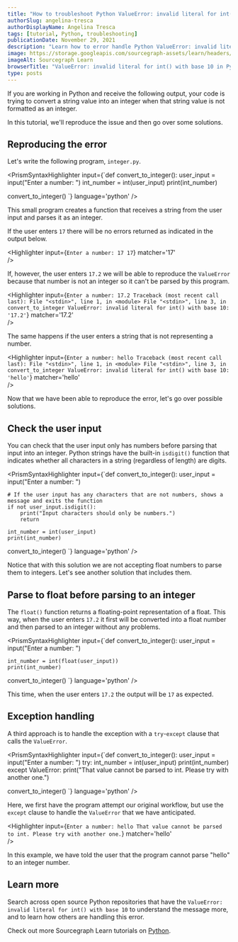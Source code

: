 ```yaml
---
title: "How to troubleshoot Python ValueError: invalid literal for int() with base 10"
authorSlug: angelina-tresca
authorDisplayName: Angelina Tresca
tags: [tutorial, Python, troubleshooting]
publicationDate: November 29, 2021
description: "Learn how to error handle Python ValueError: invalid literal for int() with base 10"
image: https://storage.googleapis.com/sourcegraph-assets/learn/headers/sourcegraph-learn-header-10.png
imageAlt: Sourcegraph Learn
browserTitle: "ValueError: invalid literal for int() with base 10 in Python error handling"
type: posts
---
```


If you are working in Python and receive the following output, your code is trying to convert a string value into an integer when that string value is not formatted as an integer.

<Highlighter
input='ValueError: invalid literal for int() with base 10'
/>

In this tutorial, we'll reproduce the issue and then go over some solutions.

## Reproducing the error

Let's write the following program, `integer.py`.

<PrismSyntaxHighlighter
input={`def convert_to_integer():
    user_input = input("Enter a number: ")
    int_number = int(user_input)
    print(int_number)
 
convert_to_integer()
 `}
language='python'
/>                       
                        
This small program creates a function that receives a string from the user input and parses it as an integer.

If the user enters `17` there will be no errors returned as indicated in the output below.

<Highlighter
input={`Enter a number: 17
17`}
matcher='17'           
/>

If, however, the user enters `17.2` we will be able to reproduce the `ValueError` because that number is not an integer so it can't be parsed by this program.

<Highlighter
input={`Enter a number: 17.2
Traceback (most recent call last):
  File "<stdin>", line 1, in <module>
  File "<stdin>", line 3, in convert_to_integer
ValueError: invalid literal for int() with base 10: '17.2'`}
matcher='17.2'           
/>

The same happens if the user enters a string that is not representing a number.

<Highlighter
input={`Enter a number: hello
Traceback (most recent call last):
  File "<stdin>", line 1, in <module>
  File "<stdin>", line 3, in convert_to_integer
ValueError: invalid literal for int() with base 10: 'hello'`}
matcher='hello'           
/>

Now that we have been able to reproduce the error, let's go over possible solutions.

## Check the user input

You can check that the user input only has numbers before parsing that input into an integer. Python strings have the built-in `isdigit()` function that indicates whether all characters in a string (regardless of length) are digits.

<PrismSyntaxHighlighter
input={`def convert_to_integer():
    user_input = input("Enter a number: ")
 
    # If the user input has any characters that are not numbers, shows a message and exits the function
    if not user_input.isdigit():
        print("Input characters should only be numbers.")
        return
 
    int_number = int(user_input)
    print(int_number)
 
convert_to_integer()
 `}
language='python'
/>     
    
Notice that with this solution we are not accepting float numbers to parse them to integers. Let's see another solution that includes them.

## Parse to float before parsing to an integer

The `float()` function returns a floating-point representation of a float. This way, when the user enters `17.2` it first will be converted into a float number and then parsed to an integer without any problems.

<PrismSyntaxHighlighter
input={`def convert_to_integer():
    user_input = input("Enter a number: ")
 
    int_number = int(float(user_input))
    print(int_number)
 
convert_to_integer()
 `}
language='python'
/>

This time, when the user enters `17.2` the output will be `17` as expected.

## Exception handling

A third approach is to handle the exception with a `try`-`except` clause that calls the `ValueError`.

<PrismSyntaxHighlighter
input={`def convert_to_integer():
    user_input = input("Enter a number: ")
    try:
        int_number = int(user_input)
        print(int_number)
    except ValueError:
        print("That value cannot be parsed to int. Please try with another one.")
 
convert_to_integer()
 `}
language='python'
/>

Here, we first have the program attempt our original workflow, but use the `except` clause to handle the `ValueError` that we have anticipated.

<Highlighter
input={`Enter a number: hello
That value cannot be parsed to int. Please try with another one.`}
matcher='hello'           
/>
    
In this example, we have told the user that the program cannot parse "hello" to an integer number.

## Learn more

Search across open source Python repositories that have the `ValueError: invalid literal for int() with base 10` to understand the message more, and to learn how others are handling this error.

<SourcegraphSearch query="ValueError: invalid literal for int() with base 10 lang:python" patternType="literal"/>

Check out more Sourcegraph Learn tutorials on [Python](https://learn.sourcegraph.com/tags/python).
